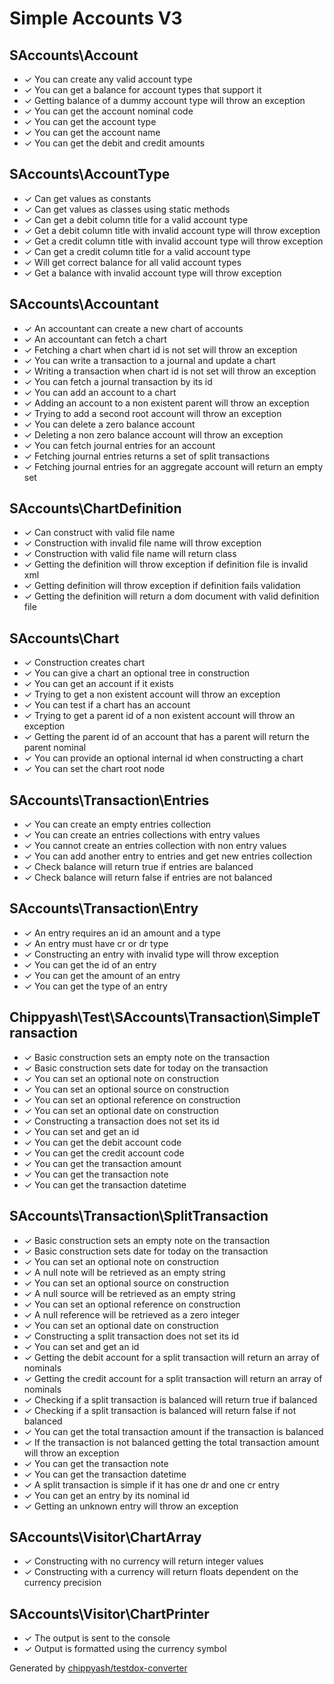 # Simple Accounts V3

## SAccounts\Account

*  ✓ You can create any valid account type
*  ✓ You can get a balance for account types that support it
*  ✓ Getting balance of a dummy account type will throw an exception
*  ✓ You can get the account nominal code
*  ✓ You can get the account type
*  ✓ You can get the account name
*  ✓ You can get the debit and credit amounts

## SAccounts\AccountType

*  ✓ Can get values as constants
*  ✓ Can get values as classes using static methods
*  ✓ Can get a debit column title for a valid account type
*  ✓ Get a debit column title with invalid account type will throw exception
*  ✓ Get a credit column title with invalid account type will throw exception
*  ✓ Can get a credit column title for a valid account type
*  ✓ Will get correct balance for all valid account types
*  ✓ Get a balance with invalid account type will throw exception

## SAccounts\Accountant

*  ✓ An accountant can create a new chart of accounts
*  ✓ An accountant can fetch a chart
*  ✓ Fetching a chart when chart id is not set will throw an exception
*  ✓ You can write a transaction to a journal and update a chart
*  ✓ Writing a transaction when chart id is not set will throw an exception
*  ✓ You can fetch a journal transaction by its id
*  ✓ You can add an account to a chart
*  ✓ Adding an account to a non existent parent will throw an exception
*  ✓ Trying to add a second root account will throw an exception
*  ✓ You can delete a zero balance account
*  ✓ Deleting a non zero balance account will throw an exception
*  ✓ You can fetch journal entries for an account
*  ✓ Fetching journal entries returns a set of split transactions
*  ✓ Fetching journal entries for an aggregate account will return an empty set

## SAccounts\ChartDefinition

*  ✓ Can construct with valid file name
*  ✓ Construction with invalid file name will throw exception
*  ✓ Construction with valid file name will return class
*  ✓ Getting the definition will throw exception if definition file is invalid xml
*  ✓ Getting definition will throw exception if definition fails validation
*  ✓ Getting the definition will return a dom document with valid definition file

## SAccounts\Chart

*  ✓ Construction creates chart
*  ✓ You can give a chart an optional tree in construction
*  ✓ You can get an account if it exists
*  ✓ Trying to get a non existent account will throw an exception
*  ✓ You can test if a chart has an account
*  ✓ Trying to get a parent id of a non existent account will throw an exception
*  ✓ Getting the parent id of an account that has a parent will return the parent nominal
*  ✓ You can provide an optional internal id when constructing a chart
*  ✓ You can set the chart root node

## SAccounts\Transaction\Entries

*  ✓ You can create an empty entries collection
*  ✓ You can create an entries collections with entry values
*  ✓ You cannot create an entries collection with non entry values
*  ✓ You can add another entry to entries and get new entries collection
*  ✓ Check balance will return true if entries are balanced
*  ✓ Check balance will return false if entries are not balanced

## SAccounts\Transaction\Entry

*  ✓ An entry requires an id an amount and a type
*  ✓ An entry must have cr or dr type
*  ✓ Constructing an entry with invalid type will throw exception
*  ✓ You can get the id of an entry
*  ✓ You can get the amount of an entry
*  ✓ You can get the type of an entry

## Chippyash\Test\SAccounts\Transaction\SimpleTransaction

*  ✓ Basic construction sets an empty note on the transaction
*  ✓ Basic construction sets date for today on the transaction
*  ✓ You can set an optional note on construction
*  ✓ You can set an optional source on construction
*  ✓ You can set an optional reference on construction
*  ✓ You can set an optional date on construction
*  ✓ Constructing a transaction does not set its id
*  ✓ You can set and get an id
*  ✓ You can get the debit account code
*  ✓ You can get the credit account code
*  ✓ You can get the transaction amount
*  ✓ You can get the transaction note
*  ✓ You can get the transaction datetime

## SAccounts\Transaction\SplitTransaction

*  ✓ Basic construction sets an empty note on the transaction
*  ✓ Basic construction sets date for today on the transaction
*  ✓ You can set an optional note on construction
*  ✓ A null note will be retrieved as an empty string
*  ✓ You can set an optional source on construction
*  ✓ A null source will be retrieved as an empty string
*  ✓ You can set an optional reference on construction
*  ✓ A null reference will be retrieved as a zero integer
*  ✓ You can set an optional date on construction
*  ✓ Constructing a split transaction does not set its id
*  ✓ You can set and get an id
*  ✓ Getting the debit account for a split transaction will return an array of nominals
*  ✓ Getting the credit account for a split transaction will return an array of nominals
*  ✓ Checking if a split transaction is balanced will return true if balanced
*  ✓ Checking if a split transaction is balanced will return false if not balanced
*  ✓ You can get the total transaction amount if the transaction is balanced
*  ✓ If the transaction is not balanced getting the total transaction amount will throw an exception
*  ✓ You can get the transaction note
*  ✓ You can get the transaction datetime
*  ✓ A split transaction is simple if it has one dr and one cr entry
*  ✓ You can get an entry by its nominal id
*  ✓ Getting an unknown entry will throw an exception

## SAccounts\Visitor\ChartArray

*  ✓ Constructing with no currency will return integer values
*  ✓ Constructing with a currency will return floats dependent on the currency precision

## SAccounts\Visitor\ChartPrinter

*  ✓ The output is sent to the console
*  ✓ Output is formatted using the currency symbol


Generated by [chippyash/testdox-converter](https://github.com/chippyash/Testdox-Converter)